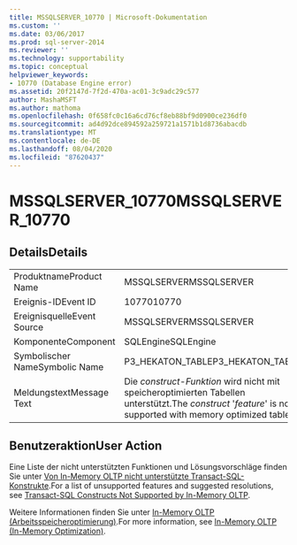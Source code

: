 ```yaml
---
title: MSSQLSERVER_10770 | Microsoft-Dokumentation
ms.custom: ''
ms.date: 03/06/2017
ms.prod: sql-server-2014
ms.reviewer: ''
ms.technology: supportability
ms.topic: conceptual
helpviewer_keywords:
- 10770 (Database Engine error)
ms.assetid: 20f2147d-7f2d-470a-ac01-3c9adc29c577
author: MashaMSFT
ms.author: mathoma
ms.openlocfilehash: 0f658fc0c16a6cd76cf8eb88bf9d0900ce236df0
ms.sourcegitcommit: ad4d92dce894592a259721a1571b1d8736abacdb
ms.translationtype: MT
ms.contentlocale: de-DE
ms.lasthandoff: 08/04/2020
ms.locfileid: "87620437"
---
```

# <a name="mssqlserver_10770"></a><span data-ttu-id="76792-102">MSSQLSERVER_10770</span><span class="sxs-lookup"><span data-stu-id="76792-102">MSSQLSERVER_10770</span></span>
    
## <a name="details"></a><span data-ttu-id="76792-103">Details</span><span class="sxs-lookup"><span data-stu-id="76792-103">Details</span></span>  
  
|||  
|-|-|  
|<span data-ttu-id="76792-104">Produktname</span><span class="sxs-lookup"><span data-stu-id="76792-104">Product Name</span></span>|<span data-ttu-id="76792-105">MSSQLSERVER</span><span class="sxs-lookup"><span data-stu-id="76792-105">MSSQLSERVER</span></span>|  
|<span data-ttu-id="76792-106">Ereignis-ID</span><span class="sxs-lookup"><span data-stu-id="76792-106">Event ID</span></span>|<span data-ttu-id="76792-107">10770</span><span class="sxs-lookup"><span data-stu-id="76792-107">10770</span></span>|  
|<span data-ttu-id="76792-108">Ereignisquelle</span><span class="sxs-lookup"><span data-stu-id="76792-108">Event Source</span></span>|<span data-ttu-id="76792-109">MSSQLSERVER</span><span class="sxs-lookup"><span data-stu-id="76792-109">MSSQLSERVER</span></span>|  
|<span data-ttu-id="76792-110">Komponente</span><span class="sxs-lookup"><span data-stu-id="76792-110">Component</span></span>|<span data-ttu-id="76792-111">SQLEngine</span><span class="sxs-lookup"><span data-stu-id="76792-111">SQLEngine</span></span>|  
|<span data-ttu-id="76792-112">Symbolischer Name</span><span class="sxs-lookup"><span data-stu-id="76792-112">Symbolic Name</span></span>|<span data-ttu-id="76792-113">P3_HEKATON_TABLE</span><span class="sxs-lookup"><span data-stu-id="76792-113">P3_HEKATON_TABLE</span></span>|  
|<span data-ttu-id="76792-114">Meldungstext</span><span class="sxs-lookup"><span data-stu-id="76792-114">Message Text</span></span>|<span data-ttu-id="76792-115">Die *construct*-*Funktion* wird nicht mit speicheroptimierten Tabellen unterstützt.</span><span class="sxs-lookup"><span data-stu-id="76792-115">The *construct* '*feature*' is not supported with memory optimized tables.</span></span>|  
  
## <a name="user-action"></a><span data-ttu-id="76792-116">Benutzeraktion</span><span class="sxs-lookup"><span data-stu-id="76792-116">User Action</span></span>  
 <span data-ttu-id="76792-117">Eine Liste der nicht unterstützten Funktionen und Lösungsvorschläge finden Sie unter [Von In-Memory OLTP nicht unterstützte Transact-SQL-Konstrukte](../in-memory-oltp/transact-sql-constructs-not-supported-by-in-memory-oltp.md).</span><span class="sxs-lookup"><span data-stu-id="76792-117">For a list of unsupported features and suggested resolutions, see [Transact-SQL Constructs Not Supported by In-Memory OLTP](../in-memory-oltp/transact-sql-constructs-not-supported-by-in-memory-oltp.md).</span></span>  
  
 <span data-ttu-id="76792-118">Weitere Informationen finden Sie unter [In-Memory OLTP &#40;Arbeitsspeicheroptimierung&#41;](../in-memory-oltp/in-memory-oltp-in-memory-optimization.md).</span><span class="sxs-lookup"><span data-stu-id="76792-118">For more information, see [In-Memory OLTP &#40;In-Memory Optimization&#41;](../in-memory-oltp/in-memory-oltp-in-memory-optimization.md).</span></span>  
  
  
